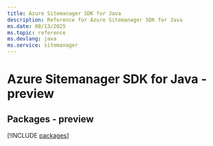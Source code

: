 ```yaml
---
title: Azure Sitemanager SDK for Java
description: Reference for Azure Sitemanager SDK for Java
ms.date: 08/13/2025
ms.topic: reference
ms.devlang: java
ms.service: sitemanager
---
```

# Azure Sitemanager SDK for Java - preview
## Packages - preview
[!INCLUDE [packages](sitemanager-index.md)]